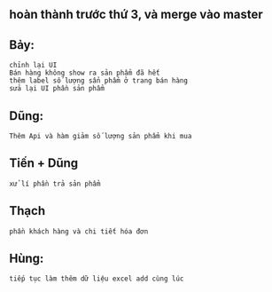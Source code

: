 ## hoàn thành trước thứ 3, và merge vào master
## Bảy:
	chỉnh lại UI
	Bán hàng không show ra sản phẩm đã hết
	thêm label số lượng sẩn phẩm ở trang bán hàng
	sửa lại UI phần sản phẩm
	
## Dũng:
	Thêm Api và hàm giảm số lượng sản phẩm khi mua
	

## Tiến + Dũng
	xử lí phần trả sản phẩm
	
## Thạch
	phần khách hàng và chi tiết hóa đơn
	
## Hùng:
	tiếp tục làm thêm dữ liệu excel add cùng lúc

